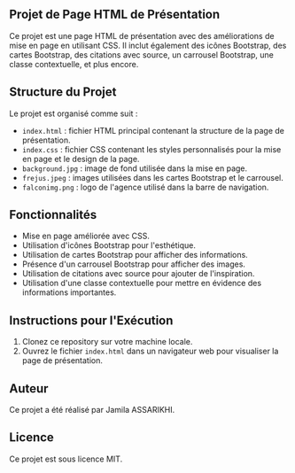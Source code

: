 ## Projet de Page HTML de Présentation

Ce projet est une page HTML de présentation avec des améliorations de mise en page en utilisant CSS. Il inclut également des icônes Bootstrap, des cartes Bootstrap, des citations avec source, un carrousel Bootstrap, une classe contextuelle, et plus encore.

## Structure du Projet

Le projet est organisé comme suit :
- `index.html` : fichier HTML principal contenant la structure de la page de présentation.
- `index.css` : fichier CSS contenant les styles personnalisés pour la mise en page et le design de la page.
- `background.jpg` : image de fond utilisée dans la mise en page.
- `frejus.jpeg` : images utilisées dans les cartes Bootstrap et le carrousel.
- `falconimg.png` : logo de l'agence utilisé dans la barre de navigation.

## Fonctionnalités

- Mise en page améliorée avec CSS.
- Utilisation d'icônes Bootstrap pour l'esthétique.
- Utilisation de cartes Bootstrap pour afficher des informations.
- Présence d'un carrousel Bootstrap pour afficher des images.
- Utilisation de citations avec source pour ajouter de l'inspiration.
- Utilisation d'une classe contextuelle pour mettre en évidence des informations importantes.

## Instructions pour l'Exécution

1. Clonez ce repository sur votre machine locale.
2. Ouvrez le fichier `index.html` dans un navigateur web pour visualiser la page de présentation.


## Auteur

Ce projet a été réalisé par Jamila ASSARIKHI.

## Licence

Ce projet est sous licence MIT. 